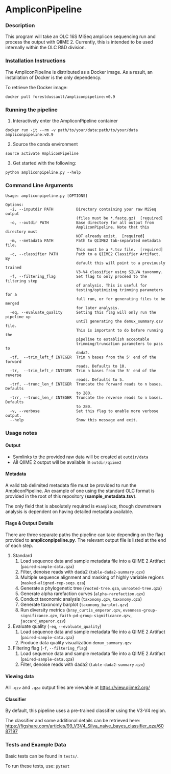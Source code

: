 # AmpliconPipeline

### Description

This program will take an OLC 16S MiSeq amplicon sequencing run and
process the output with QIIME 2. Currently, this is intended to be used
internally within the OLC R&D division.

### Installation Instructions

The AmpliconPipeline is distributed as a Docker image.
As a result, an installation of Docker is the only dependency.

To retrieve the Docker image:
```
docker pull forestdussault/ampliconpipeline:v0.9
```

### Running the pipeline
1. Interactively enter the AmpliconPipeline container
```
docker run -it --rm -v path/to/your/data:path/to/your/data ampliconpipeline:v0.9
```

2. Source the conda environment
```
source activate AmpliconPipeline
```

3. Get started with the following:
```
python ampliconpipeline.py --help
```


### Command Line Arguments

```
Usage: ampliconpipeline.py [OPTIONS]

Options:
  -i, --inputdir PATH          Directory containing your raw MiSeq output
                               (files must be *.fastq.gz)  [required]
  -o, --outdir PATH            Base directory for all output from
                               AmpliconPipeline. Note that this directory must
                               NOT already exist.  [required]
  -m, --metadata PATH          Path to QIIME2 tab-separated metadata file.
                               This must be a *.tsv file.  [required]
  -c, --classifier PATH        Path to a QIIME2 Classifier Artifact. By
                               default this will point to a previously trained
                               V3-V4 classifier using SILVA taxonomy.
  -f, --filtering_flag         Set flag to only proceed to the filtering step
                               of analysis. This is useful for
                               testing/optimizing trimming parameters for a
                               full run, or for generating files to be merged
                               for later analysis.
  -eq, --evaluate_quality      Setting this flag will only run the pipeline up
                               until generating the demux_summary.qzv file.
                               This is important to do before running the
                               pipeline to establish acceptable
                               trimming/truncation parameters to pass to
                               dada2.
  -tf,  --trim_left_f INTEGER  Trim n bases from the 5' end of the forward
                               reads. Defaults to 10.
  -tr,  --trim_left_r INTEGER  Trim n bases from the 5' end of the reverse
                               reads. Defaults to 5.
  -trf, --trunc_len_f INTEGER  Truncate the forward reads to n bases. Defaults
                               to 280.
  -trr, --trunc_len_r INTEGER  Truncate the reverse reads to n bases. Defaults
                               to 280.
  -v, --verbose                Set this flag to enable more verbose output.
  --help                       Show this message and exit.
```


### Usage notes
#### Output
- Symlinks to the provided raw data will be created at `outdir/data`
- All QIIME 2 output will be available in `outdir/qiime2`

#### Metadata
A valid tab delimited metadata file must be provided to run the AmpliconPipeline.
An example of one using the standard OLC format is provided in the root
of this repository (**sample_metadata.tsv**).

The only field that is
absolutely required is `#SampleID`, though downstream analysis is
dependent on having detailed metadata available.

#### Flags & Output Details
There are three separate paths the pipeline can take depending on the
flag provided to **ampliconpipeline.py**. The relevant output file is listed at the end of each step.
1. Standard
    1. Load sequence data and sample metadata file into a QIIME 2 Artifact (`paired-sample-data.qza`)
    2. Filter, denoise reads with dada2 (`table-dada2-summary.qzv`)
    3. Multiple sequence alignment and masking of highly variable regions (`masked-aligned-rep-seqs.qza`)
    4. Generate a phylogenetic tree (`rooted-tree.qza`, `unrooted-tree.qza`)
    5. Generate alpha rarefaction curves (`alpha-rarefaction.qzv`)
    6. Conduct taxonomic analysis (`taxonomy.qzv`, `taxonomy.qza`)
    7. Generate taxonomy barplot (`taxonomy_barplot.qzv`)
    8. Run diversity metrics (`bray_curtis_emperor.qzv`,
    `evenness-group-significance.qzv`,
    `faith-pd-group-significance.qzv`,
    `jaccard_emperor.qzv`)
2. Evaluate quality (`-eq`, `--evaluate_quality`)
    1. Load sequence data and sample metadata file into a QIIME 2 Artifact (`paired-sample-data.qza`)
    2. Produce data quality visualization `demux_summary.qzv`
3. Filtering flag (`-f`, `--filtering_flag`)
    1. Load sequence data and sample metadata file into a QIIME 2 Artifact (`paired-sample-data.qza`)
    2. Filter, denoise reads with dada2 (`table-dada2-summary.qzv`)

#### Viewing data
All `.qzv` and `.qza` output files are viewable at https://view.qiime2.org/

#### Classifier
By default, this pipeline uses a pre-trained classifier using the V3-V4 region.

The classifier and some additional details can be retrieved here:
https://figshare.com/articles/99_V3V4_Silva_naive_bayes_classifier_qza/6087197

### Tests and Example Data

Basic tests can be found in `tests/`.

To run these tests, use: `pytest`